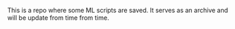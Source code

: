 This is a repo where some ML scripts are saved.
It serves as an archive  and will be update from time from time.
